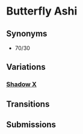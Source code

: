 # Butterfly Ashi
## Synonyms
- 70/30

## Variations
### [Shadow X](https://jiujitsux.com/courses/leglocks-counter-leglocks-a-guide-to-winning-the-leglock-pummel/lesson/setting-up-and-finishing-the-aoki-lock-from-shadow-x-position/)

## Transitions

## Submissions